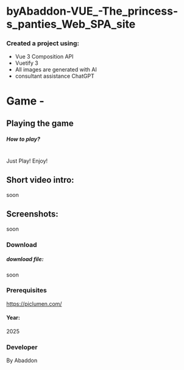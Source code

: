 # byAbaddon-VUE_-The_princess-s_panties_Web_SPA_site


### Created a project using:
+ Vue 3 Composition API
+ Vuetify 3
+ All images are generated with AI
+ consultant assistance ChatGPT

# Game - 


## Playing the game
##### How to play? </br>
  </br>
Just Play! Enjoy!


## Short video intro:
soon

## Screenshots:
soon

### Download
##### download file:
soon


### Prerequisites
https://piclumen.com/
#### Year:
2025

### Developer
By Abaddon

<br>

